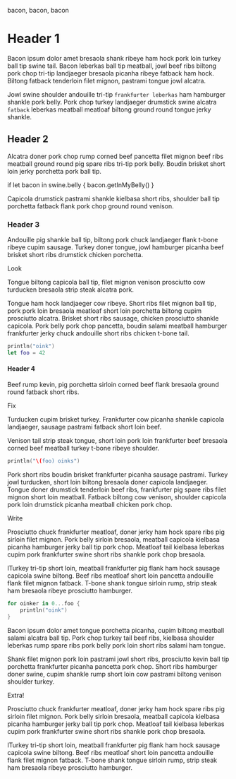bacon, bacon, bacon

# Header 1

Bacon ipsum dolor amet bresaola shank ribeye ham hock pork loin turkey ball tip swine tail. Bacon leberkas ball tip meatball, jowl beef ribs biltong pork chop tri-tip landjaeger bresaola picanha ribeye fatback ham hock. Biltong fatback tenderloin filet mignon, pastrami tongue jowl alcatra. 

Jowl swine shoulder andouille tri-tip <code class="code-voice">frankfurter leberkas</code> ham hamburger shankle pork belly. Pork chop turkey landjaeger drumstick swine alcatra <code class="code-voice">fatback</code> leberkas meatball meatloaf biltong ground round tongue jerky shankle.

## Header 2

Alcatra doner pork chop rump corned beef pancetta filet mignon beef ribs meatball ground round pig spare ribs tri-tip pork belly. Boudin brisket short loin jerky porchetta pork ball tip. 

<div class="code-block">
if let bacon in swine.belly {
	bacon.getInMyBelly()
}
</div>

Capicola drumstick pastrami shankle kielbasa short ribs, shoulder ball tip porchetta fatback flank pork chop ground round venison.

### Header 3

Andouille pig shankle ball tip, biltong pork chuck landjaeger flank t-bone ribeye cupim sausage. Turkey doner tongue, jowl hamburger picanha beef brisket short ribs drumstick chicken porchetta. 

<div class="look-block">
	<span class="title">Look</span>
	<p>Tongue biltong capicola ball tip, filet mignon venison prosciutto cow turducken bresaola strip steak alcatra pork.</p>
	<p>Tongue ham hock landjaeger cow ribeye. Short ribs filet mignon ball tip, pork pork loin bresaola meatloaf short loin porchetta biltong cupim prosciutto alcatra. Brisket short ribs sausage, chicken prosciutto shankle capicola. Pork belly pork chop pancetta, boudin salami meatball hamburger frankfurter jerky chuck andouille short ribs chicken t-bone tail. </p>
</div>

```swift
println("oink")
let foo = 42
```

#### Header 4
Beef rump kevin, pig porchetta sirloin corned beef flank bresaola ground round fatback short ribs. 

<div class="fix-block">
	<span class="title">Fix</span>
	<p>Turducken cupim brisket turkey. Frankfurter cow picanha shankle capicola landjaeger, sausage pastrami fatback short loin beef.</p>
	<p>Venison tail strip steak tongue, short loin pork loin frankfurter beef bresaola corned beef meatball turkey t-bone ribeye shoulder.</p>
</div>

```swift
println("\(foo) oinks")
```

Pork short ribs boudin brisket frankfurter picanha sausage pastrami. Turkey jowl turducken, short loin biltong bresaola doner capicola landjaeger. Tongue doner drumstick tenderloin beef ribs, frankfurter pig spare ribs filet mignon short loin meatball. Fatback biltong cow venison, shoulder capicola pork loin drumstick picanha meatball chicken pork chop.

<div class="write-block">
	<span class="title">Write</span>
	<p>Prosciutto chuck frankfurter meatloaf, doner jerky ham hock spare ribs pig sirloin filet mignon. Pork belly sirloin bresaola, meatball capicola kielbasa picanha hamburger jerky ball tip pork chop. Meatloaf tail kielbasa leberkas cupim pork frankfurter swine short ribs shankle pork chop bresaola.</p>
	<p>lTurkey tri-tip short loin, meatball frankfurter pig flank ham hock sausage capicola swine biltong. Beef ribs meatloaf short loin pancetta andouille flank filet mignon fatback. T-bone shank tongue sirloin rump, strip steak ham bresaola ribeye prosciutto hamburger.</p>
</div>

```swift
for oinker in 0...foo {
	println("oink")
}
```

Bacon ipsum dolor amet tongue porchetta picanha, cupim biltong meatball salami alcatra ball tip. Pork chop turkey tail beef ribs, kielbasa shoulder leberkas rump spare ribs pork belly pork loin short ribs salami ham tongue.

Shank filet mignon pork loin pastrami jowl short ribs, prosciutto kevin ball tip porchetta frankfurter picanha pancetta pork chop. Short ribs hamburger doner swine, cupim shankle rump short loin cow pastrami biltong venison shoulder turkey.


<div class="extra-block">
	<span class="title">Extra!</span>
	<p>Prosciutto chuck frankfurter meatloaf, doner jerky ham hock spare ribs pig sirloin filet mignon. Pork belly sirloin bresaola, meatball capicola kielbasa picanha hamburger jerky ball tip pork chop. Meatloaf tail kielbasa leberkas cupim pork frankfurter swine short ribs shankle pork chop bresaola.</p>
	<p>lTurkey tri-tip short loin, meatball frankfurter pig flank ham hock sausage capicola swine biltong. Beef ribs meatloaf short loin pancetta andouille flank filet mignon fatback. T-bone shank tongue sirloin rump, strip steak ham bresaola ribeye prosciutto hamburger.</p>
</div>